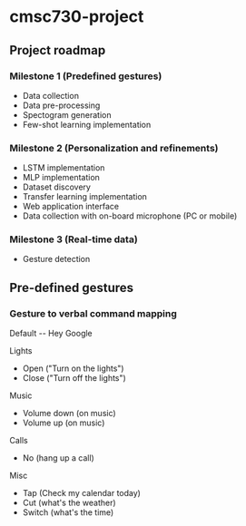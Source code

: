 # cmsc730-project

## Project roadmap 

### Milestone 1 (Predefined gestures)
- Data collection 
- Data pre-processing
- Spectogram generation 
- Few-shot learning implementation 

### Milestone 2 (Personalization and refinements)
- LSTM implementation 
- MLP implementation 
- Dataset discovery 
- Transfer learning implementation 
- Web application interface 
- Data collection with on-board microphone (PC or mobile)

### Milestone 3 (Real-time data)
- Gesture detection 

## Pre-defined gestures

### Gesture to verbal command mapping 

Default -- Hey Google 

Lights
- Open ("Turn on the lights") 
- Close ("Turn off the lights")

Music
- Volume down (on music)
- Volume up (on music)

Calls
- No (hang up a call)

Misc 
- Tap (Check my calendar today)
- Cut (what's the weather)
- Switch (what's the time) 



